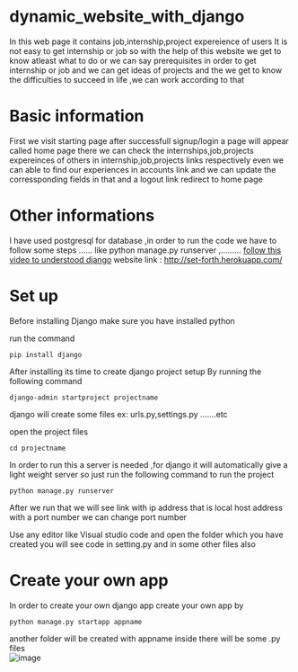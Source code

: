# **dynamic_website_with_django**
 In this web page it contains job,internship,project expereience of users 
 It is not easy to get internship or job so with the help of this website we get to know atleast what to do or we can say prerequisites in order to get internship or job and we can get ideas of projects and the we get to know the difficulties to succeed in life ,we can work according to that
# Basic information 
 First we visit starting page after successfull signup/login a page will appear called home page there we can check the internships,job,projects expereinces of others in internship,job,projects links respectively even we can able to find our experiences in accounts link and we can update the corressponding fields in that and a logout link redirect to home page
# Other informations
 I have used postgresql for database ,in order to run the code we have to follow some steps ...... like python manage.py runserver  ,.........
[follow this video to understood django](https://youtu.be/OTmQOjsl0eg)
website link : http://set-forth.herokuapp.com/
# Set up
Before installing Django make sure you have installed python

run the command 
```
pip install django 
```
After installing its time to create django project setup By running the following command
```
django-admin startproject projectname
```
django will create some files  ex: urls.py,settings.py .......etc

open the project files
```
cd projectname
```
In order to run this a server is needed ,for django it will automatically give a light weight server so just run the following command to run the project
```
python manage.py runserver
```
After we run that we will see link with ip address that is local host address with a port number we can change port number

Use any editor like Visual studio code and open the folder which you have created you will see code in setting.py and in some other files also 
# Create your own app
In order to create your own django app create your own app by
```
python manage.py startapp appname
```
another folder will be created with appname inside there will be some .py files  
![image](https://user-images.githubusercontent.com/64942306/119445637-c1b49900-bd4a-11eb-9e81-8895b93b376d.png)
